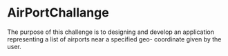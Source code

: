 # AirPortChallange
The purpose of this challenge is to designing and develop an application representing a list of airports near a specified geo- coordinate given by the user.
